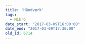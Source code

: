 ```yaml
---
title: 'Håndværk'
tags:
  - Mikro
date_start: "2017-03-09T16:00:00"
date_end: "2017-03-09T17:30:00"
old_id: 6714
---
```

